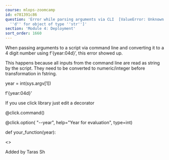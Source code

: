 ```yaml
---
course: mlops-zoomcamp
id: e781391c86
question: 'Error while parsing arguments via CLI  [ValueError: Unknown format code
  ''d'' for object of type ''str'']'
section: 'Module 4: Deployment'
sort_order: 1660
---
```


When passing arguments to a script via command line and converting it to a 4 digit number using f’{year:04d}’, this error showed up.

This happens because all inputs from the command line are read as string by the script. They need to be converted to numeric/integer before transformation in fstring.

year = int(sys.argv[1])

f’{year:04d}’

If you use click library just edit a decorator

@click.command()

@click.option( "--year",  help="Year for evaluation",   type=int)

def  your_function(year):

<<Your code>>

Added by Taras Sh

